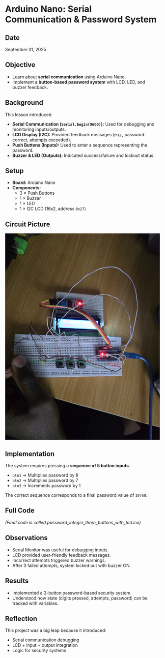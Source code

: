 # Arduino Nano: Serial Communication & Password System

## Date
September 01, 2025

## Objective
- Learn about **serial communication** using Arduino Nano.  
- Implement a **button-based password system** with LCD, LED, and buzzer feedback.  

## Background
This lesson introduced:  
- **Serial Communication (`Serial.begin(9600)`):** Used for debugging and monitoring inputs/outputs.  
- **LCD Display (I2C):** Provided feedback messages (e.g., password correct, attempts exceeded).  
- **Push Buttons (Inputs):** Used to enter a sequence representing the password.  
- **Buzzer & LED (Outputs):** Indicated success/failure and lockout status.  

## Setup
- **Board:** Arduino Nano  
- **Components:**  
  - 3 × Push Buttons  
  - 1 × Buzzer  
  - 1 × LED  
  - 1 × I2C LCD (16x2, address `0x27`)  

## Circuit Picture

![Circuit Diagram](circuit.jpg)  

## Implementation
The system requires pressing a **sequence of 5 button inputs**.  

- `btn1` → Multiplies password by 8  
- `btn2` → Multiplies password by 7  
- `btn3` → Increments password by 1  

The correct sequence corresponds to a final password value of `10760`.  

## Full Code

*(Final code is called password_integer_three_buttons_with_lcd.ino)*  

## Observations

- Serial Monitor was useful for debugging inputs.
- LCD provided user-friendly feedback messages.
- Incorrect attempts triggered buzzer warnings.
- After 3 failed attempts, system locked out with buzzer ON.

## Results

- Implemented a 3-button password-based security system.
- Understood how state (digits pressed, attempts, password) can be tracked with variables.

## Reflection
This project was a big leap because it introduced:

- Serial communication debugging
- LCD + input + output integration
- Logic for security systems
